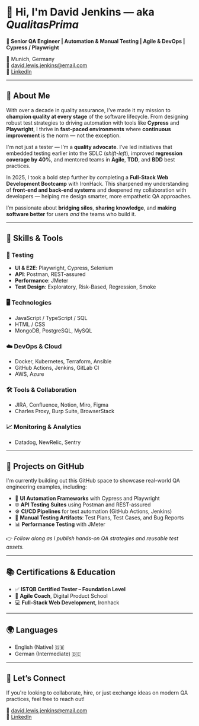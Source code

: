 # 👋 Hi, I'm David Jenkins — aka *QualitasPrima*

**🎯 Senior QA Engineer | Automation & Manual Testing | Agile & DevOps | Cypress / Playwright**

📍 Munich, Germany  
📧 david.lewis.jenkins@email.com  
🔗 [LinkedIn](https://linkedin.com/in/davidjenkins-qa)

---

## 🧪 About Me

With over a decade in quality assurance, I’ve made it my mission to **champion quality at every stage** of the software lifecycle. From designing robust test strategies to driving automation with tools like **Cypress** and **Playwright**, I thrive in **fast-paced environments** where **continuous improvement** is the norm — not the exception.

I'm not just a tester — I’m a **quality advocate**. I’ve led initiatives that embedded testing earlier into the SDLC (*shift-left*), improved **regression coverage by 40%**, and mentored teams in **Agile**, **TDD**, and **BDD** best practices.

In 2025, I took a bold step further by completing a **Full-Stack Web Development Bootcamp** with IronHack. This sharpened my understanding of **front-end and back-end systems** and deepened my collaboration with developers — helping me design smarter, more empathetic QA approaches.

I’m passionate about **bridging silos**, **sharing knowledge**, and **making software better** for users *and* the teams who build it.

---

## 🔧 Skills & Tools

### 🧪 Testing
- **UI & E2E**: Playwright, Cypress, Selenium  
- **API**: Postman, REST-assured  
- **Performance**: JMeter  
- **Test Design**: Exploratory, Risk-Based, Regression, Smoke

### 🖥️ Technologies
- JavaScript / TypeScript / SQL  
- HTML / CSS  
- MongoDB, PostgreSQL, MySQL

### ☁️ DevOps & Cloud
- Docker, Kubernetes, Terraform, Ansible  
- GitHub Actions, Jenkins, GitLab CI  
- AWS, Azure

### 🛠️ Tools & Collaboration
- JIRA, Confluence, Notion, Miro, Figma  
- Charles Proxy, Burp Suite, BrowserStack

### 📈 Monitoring & Analytics
- Datadog, NewRelic, Sentry

---

## 🚀 Projects on GitHub

I'm currently building out this GitHub space to showcase real-world QA engineering examples, including:

- 🧪 **UI Automation Frameworks** with Cypress and Playwright  
- 🌐 **API Testing Suites** using Postman and REST-assured  
- ⚙️ **CI/CD Pipelines** for test automation (GitHub Actions, Jenkins)  
- 📄 **Manual Testing Artifacts**: Test Plans, Test Cases, and Bug Reports  
- 📊 **Performance Testing** with JMeter

👉 *Follow along as I publish hands-on QA strategies and reusable test assets.*

---

## 📚 Certifications & Education

- ✅ **ISTQB Certified Tester – Foundation Level**  
- 🧠 **Agile Coach**, Digital Product School  
- 💻 **Full-Stack Web Development**, Ironhack

---

## 🌍 Languages

- English (Native) 🇬🇧  
- German (Intermediate) 🇩🇪

---

## 🤝 Let’s Connect

If you're looking to collaborate, hire, or just exchange ideas on modern QA practices, feel free to reach out!

📩 david.lewis.jenkins@email.com  
🔗 [LinkedIn](https://linkedin.com/in/davidje)

